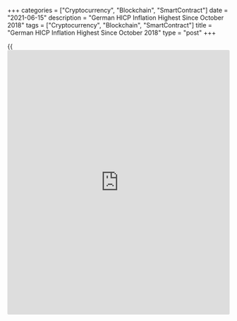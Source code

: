 +++
categories = ["Cryptocurrency", "Blockchain", "SmartContract"]
date = "2021-06-15"
description = "German HICP Inflation Highest Since October 2018"
tags = ["Cryptocurrency", "Blockchain", "SmartContract"]
title = "German HICP Inflation Highest Since October 2018"
type = "post"
+++

{{<iframe id="large-banner" src="https://www.bounty.group/#slide=28.0" width="100%" height="600" scrolling="no" style="border: 0px solid rgb(216, 221, 230); border-radius: 3px;">}}

Germany's harmonized inflation accelerated for a third month in a row to
its highest level in nearly three years and remained above the European
Central Bank's target of 'below, but close to 2 percent' in May, final
data from Destatis confirmed on Monday.

The harmonized index of consumer prices rose 2.4 percent year-on-year in
May, which was faster than the 2.1 percent increase in April. The rate
was the highest since October 2018, when it was 2.6 percent.  
  
The consumer price index rose 2.5 percent annually after a 2.0 percent
increase in April. Headline inflation accelerated for a fifth month in a
row and was the highest since September 2011, Destatis said.

Energy product prices rose 10.0 percent after a 7.9 percent gain in the
previous month. Excluding energy prices, inflation was 1.8 percent in
May.  
Food price inflation slowed to 1.5 percent from 1.9 percent. Service
costs rose 2.2 percent.  
  
On a monthly basis, the harmonized index of consumer prices gained 0.3
percent in May. The CPI rose 0.5 percent.

All flash estimates were confirmed.

For comments and feedback [contact](https://www.playgroundfx.com/contact/): editorial@rtt[news](https://www.letsplayfx.com/blog/forex-news-website/).com

[Economic News][1]

 **What parts of the world are seeing the best (and worst) economic
performances lately? Click[here][2] to check out our [Econ Scorecard][2]
and find out! See up-to-the-moment [ranking](https://www.playgroundfx.com/blog/crypto-exchange-ranking/)s for the best and worst
performers in [GDP][3], [unemployment rate][4], [inflation][2] and much
more.**

   1. www.rtt[news](https://www.letsplayfx.com/blog/forex-news-website/).com/Content/EconomicNews.aspx
   2. www.rtt[news](https://www.letsplayfx.com/blog/forex-news-website/).com/economic-scorecard/world-rank/CPI/highest-performance.aspx
   3. www.rtt[news](https://www.letsplayfx.com/blog/forex-news-website/).com/economic-scorecard/world-rank/GDP/highest-performance.aspx
   4. www.rtt[news](https://www.letsplayfx.com/blog/forex-news-website/).com/economic-scorecard/world-rank/unemployment-rate/lowest-performance.aspx
